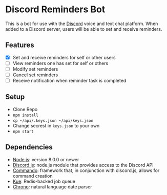 # Discord Reminders Bot
This is a bot for use with the [Discord](https://discordapp.com/) voice and
text chat platform. When added to a Discord server, users will be able to set
and receive reminders.

## Features
- [x] Set and receive reminders for self or other users
- [ ] View reminders one has set for self or others
- [ ] Modify set reminders
- [ ] Cancel set reminders
- [ ] Receive notification when reminder task is completed

## Setup
 - Clone Repo
 - `npm install`
 - `cp ~/api/.keys.json ~/api/keys.json`
 - Change secrest in `keys.json` to your own
 - `npm start`

## Dependencies
* [Node.js](https://nodejs.org/): version 8.0.0 or newer
* [Discord.js](https://discord.js.org): node.js module that provides access
to the Discord API
* [Commando](https://github.com/Gawdl3y/discord.js-commando): framework that,
in conjunction with discord.js, allows for command creation
* [Kue](https://github.com/Automattic/kue): Redis-backed job queue
* [Chrono](https://github.com/wanasit/chrono): natural language date parser
